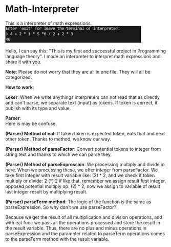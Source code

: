 # Math-Interpreter

This is a interpreter of math expressions.
![Alt text](photos/image.png)

Hello, I can say this: "This is my first and successful project in Programming language theory".
I made an interpreter to interpret math expressions and share it with you.

**Note**: Please do not worry that they are all in one file.
They will all be categorized.

**How to work**:

**Lexer**: When we write anythings interpreters can not read that as directly and can't parse, we separate text (input) as tokens. If token is correct, it publish with its type and value.

**Parser**:  
 Here is may be confuse.

**(Parser) Method of eat**:
If taken token is expected token, eats that and next other token.
Thanks to method, we know our way.

**(Parser) Method of parseFactor**:
Convert potential tokens to integer from string text and thanks to which we can parse they.

**(Parser) Method of parseExpression**:
We processing multiply and divide in here.
When we processing these, we offer integer from parseFactor.
We take first integer with result variable like: (2) * 2, and we check if token multiply or divide: 2 (*) 2 if like that, remember we assign result first integer, opposed potential multiply op: (2) \* 2, now we assign to variable of result last integer result by multiplying result.

**(Parser) parseTerm method**:
The logic of the function is the same as parseExpression.
So why don't we use parseFactor?

Because we get the result of all multiplication and division operations, and with eat func we pass all the operations processed and store the result in the result variable. Thus, there are no plus and minus operations in parseExpression and the parameter related to parseTerm operations comes to the parseTerm method with the result variable.

